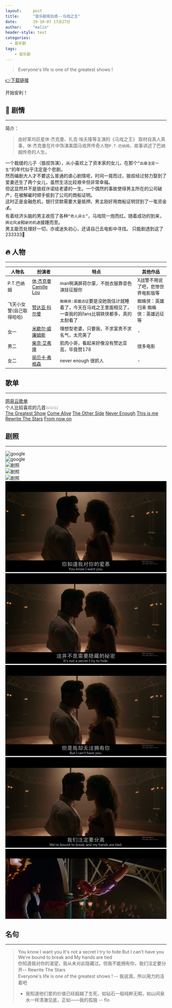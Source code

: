 ```yaml
---
layout:     post
title:      "音乐剧观后感--马戏之王"
date:       19-10-07 17点27分
author:     "malin"
header-style: text
categories:
  - 音乐剧
tags:
    - 音乐剧
---
```


> Everyone's life is one of the greatest shows !  

[👉下载链接](thunder://QUFmdHA6Ly95Z2R5ODp5Z2R5OEB5ZzQ1LmR5ZHl0dC5uZXQ6MzA1Mi8lRTklOTglQjMlRTUlODUlODklRTclOTQlQjUlRTUlQkQlQjF3d3cueWdkeTguY29tLiVFOSVBOSVBQyVFNiU4OCU4RiVFNCVCOSU4QiVFNyU4RSU4Qi5CRC43MjBwLiVFNCVCOCVBRCVFOCU4QiVCMSVFNSU4RiU4QyVFNSVBRCU5NyVFNSVCOSU5NS5ta3ZaWg==)    

开始安利！

## 🌈 剧情
---

简介：
> 由好莱坞巨星休·杰克曼、扎克·埃夫隆等主演的《马戏之王》 取材自真人真事，休·杰克曼在片中饰演美国马戏界传奇人物`P.T.巴纳姆`，故事讲述了巴纳姆传奇的人生。  

一个裁缝的儿子（狼叔饰演），从小喜欢上了资本家的女儿，在那个`“出身注定一生”`的年代似乎注定是个悲剧。  
然而编剧大人才不要这么普通的虐心剧情呢，时间一晃而过，狼叔经过努力娶到了爱妻还生了两个女儿，虽然生活比较艰辛但非常幸福。  
但这显然并不是狼叔许诺给老婆的一生。一个偶然的事故使得男主所在的公司破产，在被解雇时顺手偷到了公司的商船证明。  
这时正是金融危机，银行贷款需要大量抵押。男主刚好用商船证明贷到了一笔资金💰。  
有着经济头脑的男主收揽了各种`“奇人异士”`，马戏院一炮而红。随着成功的到来，`舆论风波`和`新的机遇`接踵而至。  
男主能否处理好一切，亦或迷失初心，还请自己去电影中寻找。 只能剧透到这了233333🤣   

## 🔥 人物
---

| 人物名 | 扮演者 | 特点 | 其他作品 |
| - | - | - | - |
| P.T.巴纳姆   | [休·杰克曼 Camille Lou](https://baike.baidu.com/item/%E4%BC%91%C2%B7%E6%9D%B0%E5%85%8B%E6%9B%BC/1295738) | man啊满屏荷尔蒙，不脱衣服靠音色演技征服你 | X战警不用说了吧，悲惨世界电影版等 |
|  飞天小女警(自己取得哈哈)  | [赞达亚·科尔曼](https://baike.baidu.com/item/%E8%B5%9E%E8%BE%BE%E4%BA%9A%C2%B7%E7%A7%91%E5%B0%94%E6%9B%BC) | `蜘蛛侠:英雄远征`要是没她我估计就睡着了，今天在马戏之王里面相见了，一查我的妈fans比钢铁侠都多，真的太耐看了 | 蜘蛛侠：英雄归来 蜘蛛侠：英雄远征等 |
| 女一   | [米歇尔·威廉姆斯](https://zh.wikipedia.org/wiki/%E8%9C%9C%E9%9B%AA%E5%85%92%C2%B7%E5%A8%81%E5%BB%89%E7%B5%B2) | 理想型老婆，只要我，不求富贵不求名气，太完美了 | - |
| 男二   | [柴克·艾弗隆](https://zh.wikipedia.org/wiki/%E6%9F%B4%E5%85%8B%C2%B7%E8%89%BE%E5%BC%97%E9%9A%86) | 肌肉小哥，看起来好像没有赞达亚高，毕竟赞178 | 很多电影 |
| 女二   | [丽贝卡·弗格森](https://baike.baidu.com/item/%E4%B8%BD%E8%B4%9D%E5%8D%A1%C2%B7%E5%BC%97%E6%A0%BC%E6%A3%AE) | never enough 很抓人 | - |


## 歌单
---

[网易云歌单](https://music.163.com/playlist?id=2085318285&userid=101960951)<br/>
个人比较喜欢的几首💥💥💥:  
[The Greatest Show](https://music.163.com/song?id=515535828&userid=101960951)
[Come Alive](https://music.163.com/song?id=522429776&userid=101960951)
[The Other Side](https://music.163.com/song?id=522429777&userid=101960951)
[Never Enough](https://music.163.com/song?id=522429778&userid=101960951)
[This is me](https://music.163.com/song?id=515535829&userid=101960951)
[Rewrite The Stars](https://music.163.com/song?id=519362960&userid=101960951)
[From now on](https://music.163.com/song?id=522429783&userid=101960951)

## 剧照
---

![google](https://i.ytimg.com/vi/NyVYXRD1Ans/maxresdefault.jpg)  
![google](https://m.media-amazon.com/images/I/81XUoEeYVcL._SS500_.jpg)  
![剧照](https://pic3.zhimg.com/80/v2-702b1195b01b63f8eca1f7ae3febf925_hd.jpg)  
![剧照](https://pic4.zhimg.com/80/v2-a87676c7505ed249632ab0613d6ef880_hd.jpg)  
![剧照](/img/musical/tgs1.gif)  
![剧照](/img/musical/tgs1.png)  
![剧照](/img/musical/tgs2.png)  
![剧照](/img/musical/tgs3.png)  
![剧照](/img/musical/tgs4.png)  
![剧照](/img/musical/tgs5.png)

## 名句
---

> You know I want you It's not a secret I try to hide But I can't have you We're bound to break and My hands are tied  
> 你知道我对你的渴望，我从未对此隐藏过。但我不能拥有你，我们注定要分开-- Rewrite The Stars  
> Everyone's life is one of the greatest shows ! -- 我说滴，所以用力的活着吧   
> - 我知道他们爱的价值已经超越了生死，如钻石一般纯粹无暇，如山间泉水一样清澈见底，正如——我的孤独 -- flo  
